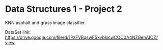# Data Structures 1 - Project 2

KNN asphalt and grass image classifier.

DataSet link: https://drive.google.com/file/d/1PzFVBqswF5xvbIxcwCOC0A4NZGehAIOZ/view

